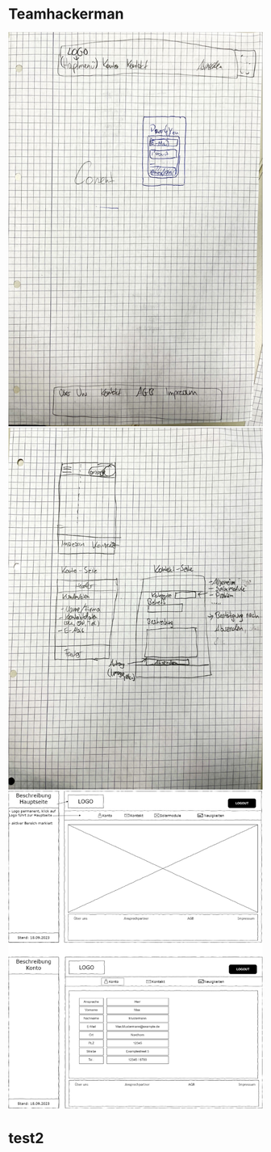 # Teamhackerman

![alt text](Storyboard/Aufbau_Allgemein.jpg)
![alt text](Storyboard/Aufbau_einzelne_Seiten.jpg)
![alt text](Wireframes/wireFrame_mainPage_Desktop.png)



# test2